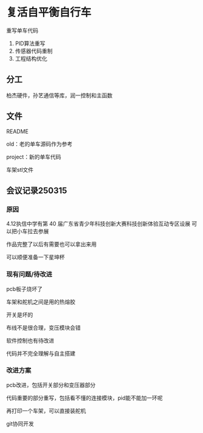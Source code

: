 # 复活自平衡自行车

重写单车代码
1. PID算法重写
2. 传感器代码重制
3. 工程结构优化

## 分工

柏杰硬件，孙艺通信等库，润一控制和主函数



## 文件

README

old：老的单车源码作为参考

project：新的单车代码

车架stl文件



## 会议记录250315

### 原因

4.12执信中学有第 40 届广东省青少年科技创新大赛科技创新体验互动专区设展
可以把小车拉去参展

作品完整了以后有需要也可以拿出来用

可以顺便准备一下星坤杯

### 现有问题/待改进

pcb板子烧坏了

车架和舵机之间是用的热熔胶

开关是坏的

布线不是很合理，变压模块会错

软件控制也有待改进

代码并不完全理解与自主搭建

### 改进方案

pcb改进，包括开关部分和变压器部分

代码重要的部分重写，包括看不懂的连接模块，pid能不能加一环呢

再打印一个车架，可以直接装舵机

git协同开发



